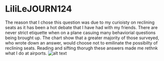 # LiliLeJOURN124
The reason that I chose this question was due to my curioisty on reclining seats as it has been a hot debate that I have had with my friends. There are never strict etiquette when on a plane casuing many behaviorial questions being brought up. The chart show that a greater majority of those surveyed, who wrote down an answer, would choose not to emilinate the possibilty of reclining seats. Reading and sifting thorugh these answers made me rethnk what I do at airports. 
![alt text](7Nwml-given-the-opportunity-would-you-eliminate-the-possibility-of-reclining-seats-on-planes-entirely-.jpg)
